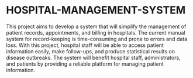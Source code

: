 # HOSPITAL-MANAGEMENT-SYSTEM
This project aims to develop a system that will simplify the management of patient records, appointments, and billing in hospitals. 
The current manual system for record-keeping is time-consuming and prone to errors and data loss. With this project, hospital staff will be able to access patient information easily, make follow-ups, and produce statistical results on disease outbreaks. The system will benefit hospital staff, administrators, and patients by providing a reliable platform for managing patient information.
